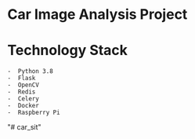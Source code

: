 # Car Image Analysis Project

# Technology Stack
    -  Python 3.8
    -  Flask
    -  OpenCV
    -  Redis
    -  Celery
    -  Docker
    -  Raspberry Pi



"# car_sit" 
